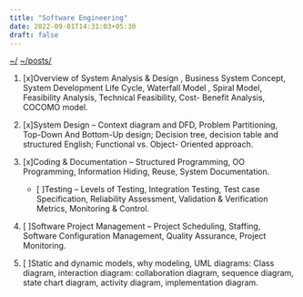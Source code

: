 ```yaml
---
title: "Software Engineering"
date: 2022-09-01T14:31:03+05:30
draft: false
---
```


[~/](../../)
[~/posts/](../)

1. [x]Overview of System Analysis & Design , Business
    System Concept, System Development Life Cycle,
    Waterfall Model ,
    Spiral Model, Feasibility Analysis, Technical
    Feasibility, Cost- Benefit Analysis, COCOMO
    model.

2. [x]System Design – Context diagram and DFD,
    Problem Partitioning, Top-Down And Bottom-Up
    design; Decision tree,
    decision table and structured English; Functional vs.
    Object- Oriented approach.

3. [x]Coding & Documentation – Structured
    Programming, OO Programming, Information
    Hiding, Reuse, System
    Documentation.

    - [ ]Testing – Levels of Testing, Integration Testing,
        Test case Specification, Reliability Assessment,
        Validation & Verification Metrics, Monitoring & Control.

4. [ ]Software Project Management – Project Scheduling,
    Staffing, Software Configuration Management,
    Quality Assurance,
    Project Monitoring.

5. [ ]Static and dynamic models, why modeling, UML
    diagrams: Class diagram, interaction diagram:
    collaboration diagram,
    sequence diagram, state chart diagram,
    activity diagram, implementation diagram.
